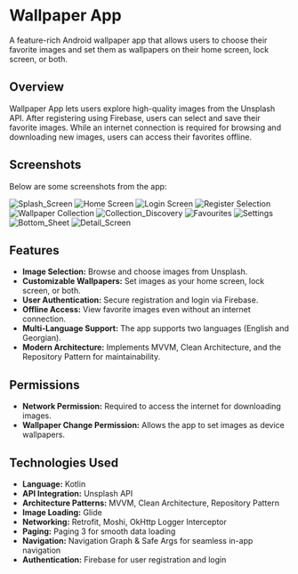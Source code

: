 # Wallpaper App

A feature-rich Android wallpaper app that allows users to choose their favorite images and set them as wallpapers on their home screen, lock screen, or both.

## Overview

Wallpaper App lets users explore high-quality images from the Unsplash API. After registering using Firebase, users can select and save their favorite images. While an internet connection is required for browsing and downloading new images, users can access their favorites offline.

## Screenshots

Below are some screenshots from the app:

![Splash_Screen](https://github.com/SabaDogonadze/Wallpaper/blob/main/Screenshots/Screenshot10.png)
![Home Screen](https://github.com/SabaDogonadze/Wallpaper/blob/main/Screenshots/Screenshot1.png)
![Login Screen](https://github.com/SabaDogonadze/Wallpaper/blob/main/Screenshots/Screenshot8.png)
![Register Selection](https://github.com/SabaDogonadze/Wallpaper/blob/main/Screenshots/Screenshot9.png)
![Wallpaper Collection](https://github.com/SabaDogonadze/Wallpaper/blob/main/Screenshots/Screenshot4.png)
![Collection_Discovery](https://github.com/SabaDogonadze/Wallpaper/blob/main/Screenshots/Screenshot5.png)
![Favourites](https://github.com/SabaDogonadze/Wallpaper/blob/main/Screenshots/Screenshot6.png)
![Settings](https://github.com/SabaDogonadze/Wallpaper/blob/main/Screenshots/Screenshot7.png)
![Bottom_Sheet](https://github.com/SabaDogonadze/Wallpaper/blob/main/Screenshots/Screenshot3.png)
![Detail_Screen](https://github.com/SabaDogonadze/Wallpaper/blob/main/Screenshots/Screenshot2.png)

## Features

- **Image Selection:** Browse and choose images from Unsplash.
- **Customizable Wallpapers:** Set images as your home screen, lock screen, or both.
- **User Authentication:** Secure registration and login via Firebase.
- **Offline Access:** View favorite images even without an internet connection.
- **Multi-Language Support:** The app supports two languages (English and Georgian).
- **Modern Architecture:** Implements MVVM, Clean Architecture, and the Repository Pattern for maintainability.


## Permissions

- **Network Permission:** Required to access the internet for downloading images.
- **Wallpaper Change Permission:** Allows the app to set images as device wallpapers.

## Technologies Used

- **Language:** Kotlin
- **API Integration:** Unsplash API
- **Architecture Patterns:** MVVM, Clean Architecture, Repository Pattern
- **Image Loading:** Glide
- **Networking:** Retrofit, Moshi, OkHttp Logger Interceptor
- **Paging:** Paging 3 for smooth data loading
- **Navigation:** Navigation Graph & Safe Args for seamless in-app navigation
- **Authentication:** Firebase for user registration and login

